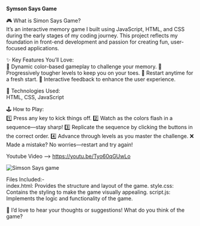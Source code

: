 **Symson Says Game**

🎮 What is Simon Says Game?    
It’s an interactive memory game I built using JavaScript, HTML, and CSS during the early stages of my coding journey. This project reflects my foundation in front-end development and passion for creating fun, user-focused applications.

✨ Key Features You’ll Love:    
🎨 Dynamic color-based gameplay to challenge your memory.
🚀 Progressively tougher levels to keep you on your toes.
🔄 Restart anytime for a fresh start.
🌟 Interactive feedback to enhance the user experience.    

🔧 Technologies Used:     
 HTML, CSS, JavaScript    
 
🕹️ How to Play:    
1️⃣ Press any key to kick things off.
2️⃣ Watch as the colors flash in a sequence—stay sharp!
3️⃣ Replicate the sequence by clicking the buttons in the correct order.
4️⃣ Advance through levels as you master the challenge.
❌ Made a mistake? No worries—restart and try again!    

Youtube Video -->  https://youtu.be/Tyo60qGUwLo
    

![Simson Says game](https://github.com/user-attachments/assets/bbd61590-5baf-407e-a9e7-0a6d5de8cec5)


Files Included:-                
index.html: Provides the structure and layout of the game.
style.css: Contains the styling to make the game visually appealing.
script.js: Implements the logic and functionality of the game.

💬 I’d love to hear your thoughts or suggestions! What do you think of the game?
